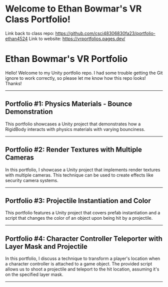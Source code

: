 # Welcome to Ethan Bowmar's VR Class Portfolio!
Link back to class repo: https://github.com/csci48306830fa23/portfolio-ethan4524
Link to website: https://vrportfolios.pages.dev/

# Ethan Bowmar's VR Portfolio

Hello! Welcome to my Unity portfolio repo. I had some trouble getting the Git ignore to work correctly, so please let me know how this repo looks! Thanks!

---

## Portfolio #1: Physics Materials - Bounce Demonstration

This portfolio showcases a Unity project that demonstrates how a RigidBody interacts with physics materials with varying bounciness.

---

## Portfolio #2: Render Textures with Multiple Cameras

In this portfolio, I showcase a Unity project that implements render textures with multiple cameras. This technique can be used to create effects like security camera systems.

---

## Portfolio #3: Projectile Instantiation and Color

This portfolio features a Unity project that covers prefab instantiation and a script that changes the color of an object upon being hit by a projectile.

---

## Portfolio #4: Character Controller Teleporter with Layer Mask and Projectile

In this portfolio, I discuss a technique to transform a player's location when a character controller is attached to a game object. The provided script allows us to shoot a projectile and teleport to the hit location, assuming it's on the specified layer mask.

---
